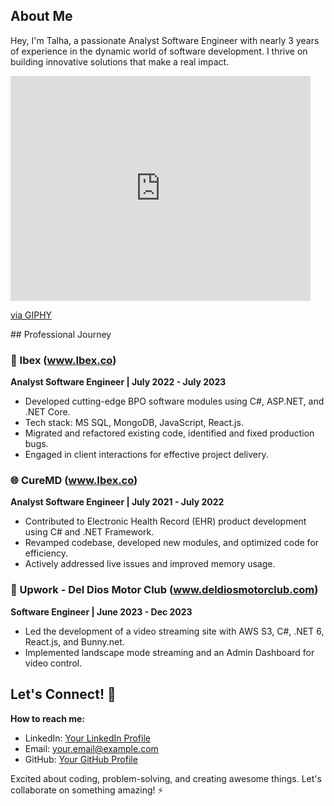 

## About Me

Hey, I'm Talha, a passionate Analyst Software Engineer with nearly 3 years of experience in the dynamic world of software development. I thrive on building innovative solutions that make a real impact.

<iframe src="https://giphy.com/embed/qgQUggAC3Pfv687qPC" width="480" height="360" frameBorder="0" class="giphy-embed" allowFullScreen></iframe><p><a href="https://giphy.com/gifs/dommespace-domme-space-programador-qgQUggAC3Pfv687qPC">via GIPHY</a></p>
## Professional Journey

### 🚀 Ibex (www.Ibex.co)
**Analyst Software Engineer | July 2022 - July 2023**
- Developed cutting-edge BPO software modules using C#, ASP.NET, and .NET Core.
- Tech stack: MS SQL, MongoDB, JavaScript, React.js.
- Migrated and refactored existing code, identified and fixed production bugs.
- Engaged in client interactions for effective project delivery.

### 🌐 CureMD (www.Ibex.co)
**Analyst Software Engineer | July 2021 - July 2022**
- Contributed to Electronic Health Record (EHR) product development using C# and .NET Framework.
- Revamped codebase, developed new modules, and optimized code for efficiency.
- Actively addressed live issues and improved memory usage.

### 🎥 Upwork - Del Dios Motor Club (www.deldiosmotorclub.com)
**Software Engineer | June 2023 - Dec 2023**
- Led the development of a video streaming site with AWS S3, C#, .NET 6, React.js, and Bunny.net.
- Implemented landscape mode streaming and an Admin Dashboard for video control.

## Let's Connect! 🤝

**How to reach me:**
- LinkedIn: [Your LinkedIn Profile](#)
- Email: your.email@example.com
- GitHub: [Your GitHub Profile](https://github.com/yourusername)

Excited about coding, problem-solving, and creating awesome things. Let's collaborate on something amazing! ⚡
